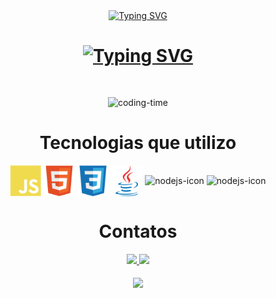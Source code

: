 
<div align="center">
<a href="https://git.io/typing-svg"><img src="https://readme-typing-svg.demolab.com?font=Exo+2&size=25&duration=1&pause=1000&color=A033F7&center=true&vCenter=true&repeat=false&width=435&lines=Gustavo+Oliveira" alt="Typing SVG" /></a>
  
  <h1><a href="https://git.io/typing-svg"><img src="https://readme-typing-svg.demolab.com?font=Exo+2&size=25&duration=2000&pause=1000&color=A033F7&center=true&width=435&separator=%3C&lines=Hello!+It's+a+pleasure+to+meet+you.%3CI'm+a+backend+developer+from+Brazil+;)%3CC%23+%7C+.NET+%7C+Git+%7C+Gitflow+%7C+Nest.js+%3CI'm+always+learning+new+technologies!" alt="Typing SVG" /></a></h1>
</div>


<div align="center">
  <img align="center" height="250" alt="coding-time" src="synthwave_code.gif" style="margin-top: 30px;">
  <div align="center">
    <h1 align="center">Tecnologias que utilizo</h1>
      <img align="center" height="50" width="50" alt="js-icon"  src="https://raw.githubusercontent.com/devicons/devicon/master/icons/javascript/javascript-plain.svg">
      <img align="center" height="50" width="50" alt="html-icon" src="https://raw.githubusercontent.com/devicons/devicon/master/icons/html5/html5-original.svg">
      <img align="center" height="50" width="50" alt="css-icon" src="https://raw.githubusercontent.com/devicons/devicon/master/icons/css3/css3-original.svg">
      <img align="center" height="50" width="50" alt="nodejs-icon" src="https://raw.githubusercontent.com/devicons/devicon/master/icons/java/java-original.svg">
      <img align="center" height="50" width="50" alt="nodejs-icon" src="https://cdn.jsdelivr.net/gh/devicons/devicon/icons/c/c-original.svg">
      <img align="center" height="50" width="50" alt="nodejs-icon" src="https://cdn.jsdelivr.net/gh/devicons/devicon/icons/postgresql/postgresql-plain-wordmark.svg">
      <h1 align="center">Contatos</h1>
        <a href = "mailto: gustavooliveira812@gmail.com">
          <img width="50" src="gmail.png">
        </a>
        <a href = "https://www.linkedin.com/in/gustavo-oliveira-da-cunha-606097269/">
          <img width="50" src="linkedin.png">
        </a>
        <br><br>
      <div display=inline-block">
        <img align="center" height="240em" src="https://github-readme-stats.vercel.app/api/top-langs/?username=GtOliv3r&layout=compact&langs_count=16&theme=midnight-purple">
      </div>
    </div>
 </div>


